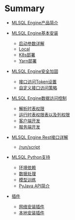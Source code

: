 # Summary

* [MLSQL Engine产品简介](README.md)

* [MLSQL Engine基本安装](howtouse/README.md)
    * [启动参数详解](howtouse/configuration.md)
    * [Local](howtouse/deploy.md)
    * [K8s部署](howtouse/k8s_deploy.md)
    * [Yarn部署](howtouse/yarn_deploy.md)

* [MLSQL Engine安全加固](security/README.md)
    * [接口访问Token设置](security/token_control.md)
    * [自定义接口访问策略](security/custom_control.md)

* [MLSQL Engine数据访问控制](auth/README.md)
    * [解析时表权限]()
    * [运行时表权限表以及列权限]()
    * [客户端开发]()
    * [服务端开发]()
    
* [MLSQL Engine Rest接口详解](api/README.md) 
    * [/run/script](api/run-script.md)

* [MLSQL Python支持](python/README.md) 
    * [环境依赖](python/env.md) 
    * [数据处理](python/etl.md)    
    * [模型训练](python/train.md)  
    * [PyJava API简介](python/pyjava.md)  

* [插件](plugin/README.md)
   * [网络安装插件](plugin/install.md)
   * [本地安装插件](plugin/install.md)      
    
